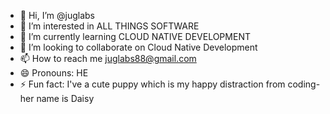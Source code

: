 - 👋 Hi, I’m @juglabs
- 👀 I’m interested in ALL THINGS SOFTWARE
- 🌱 I’m currently learning CLOUD NATIVE DEVELOPMENT
- 💞️ I’m looking to collaborate on Cloud Native Development
- 📫 How to reach me juglabs88@gmail.com
- 😄 Pronouns: HE
- ⚡ Fun fact: I've a cute puppy which is my happy distraction from coding- her name is Daisy

<!---
juglabs/juglabs is a ✨ special ✨ repository because its `README.md` (this file) appears on your GitHub profile.
You can click the Preview link to take a look at your changes.
--->
